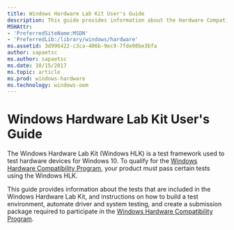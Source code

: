 ```yaml
---
title: Windows Hardware Lab Kit User's Guide
description: This guide provides information about the Hardware Compatibility Program, the tests that are included in the Hardware Lab Kit, and instructions on how to build a test environment, automate driver and system testing, and create a submission package required to obtain a Windows Logo.
MSHAttr:
- 'PreferredSiteName:MSDN'
- 'PreferredLib:/library/windows/hardware'
ms.assetid: 3d996422-c3ca-406b-9ec9-7fde98be3bfa
author: sapaetsc
ms.author: sapaetsc
ms.date: 10/15/2017
ms.topic: article
ms.prod: windows-hardware
ms.technology: windows-oem
---
```


# Windows Hardware Lab Kit User's Guide


The Windows Hardware Lab Kit (Windows HLK) is a test framework used to test hardware devices for Windows 10. To qualify for the [Windows Hardware Compatibility Program](https://docs.microsoft.com/en-us/windows-hardware/design/compatibility/), your product must pass certain tests using the Windows HLK.

This guide provides information about the tests that are included in the Windows Hardware Lab Kit, and instructions on how to build a test environment, automate driver and system testing, and create a submission package required to participate in the [Windows Hardware Compatibility Program](https://docs.microsoft.com/en-us/windows-hardware/design/compatibility/).


 

 






